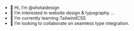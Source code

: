 - 👋 Hi, I’m @shotaidesign
- 👀 I’m interested in website design & typography ...
- 🌱 I’m currently learning TailwindCSS
- 💞️ I’m looking to collaborate on seamless type integration.

<!---
shotaidesign/shotaidesign is a ✨ special ✨ repository because its `README.md` (this file) appears on your GitHub profile.
You can click the Preview link to take a look at your changes.
--->
